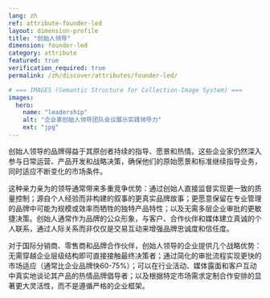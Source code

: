 ```yaml
---
lang: zh
ref: attribute-founder-led
layout: dimension-profile
title: "创始人领导"
dimension: founder-led
category: attribute
featured: true
verification_required: true
permalink: /zh/discover/attributes/founder-led/

# === IMAGES (Semantic Structure for Collection-Image System) ===
images:
  hero:
    name: "leadership"
    alt: "企业家创始人领导团队会议展示实践领导力"
    ext: "jpg"
---
```


创始人领导的品牌得益于其原创者持续的指导、愿景和热情。这些企业家仍然深入参与日常运营、产品开发和战略决策，确保他们的原始愿景和标准继续指导业务，同时适应不断变化的市场条件。

这种亲力亲为的领导通常带来多重竞争优势：通过创始人直接监督实现更一致的质量控制；源自个人经验而非构建的叙事的更真实品牌故事；更愿意保留在专业管理的品牌中可能为规模或效率而牺牲的独特产品特性；以及无需多层企业审批的更敏捷决策。创始人通常作为品牌的公众形象，与客户、合作伙伴和媒体建立真诚的个人联系，通过人际关系而非仅仅是交易互动来增强品牌忠诚度和信任度。

对于国际分销商、零售商和品牌合作伙伴，创始人领导的企业提供几个战略优势：无需穿越企业层级结构即可直接接触最终决策者；通过简化的审批流程实现更快的市场适应（通常比企业品牌快60-75%）；可以在行业活动、媒体露面和客户互动中真实地谈论其产品的热情品牌倡导者；以及根据特定市场需求定制合作安排的显著更大灵活性，而不是遵循严格的企业框架。
